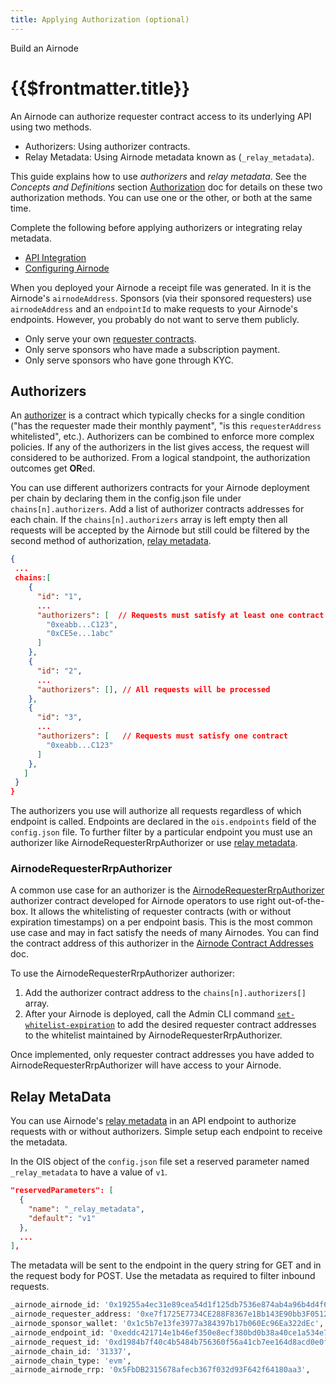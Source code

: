 ```yaml
---
title: Applying Authorization (optional)
---
```

<TitleSpan>Build an Airnode</TitleSpan>
# {{$frontmatter.title}}

<TocHeader />
<TOC class="table-of-contents" :include-level="[2,3]" />

An Airnode can authorize requester contract access to its underlying API using two methods.

- Authorizers: Using authorizer contracts.
- Relay Metadata: Using Airnode metadata known as (`_relay_metadata`).

This guide explains how to use _authorizers_ and _relay metadata_. See the _Concepts and Definitions_ section [Authorization](../../../concepts/authorization.md) doc for details on these two authorization methods. You can use one or the other, or both at the same time.

Complete the following before applying authorizers or integrating relay metadata.

- [API Integration](api-integration.md)
- [Configuring Airnode](configuring-airnode.md)
  
When you deployed your Airnode a receipt file was generated. In it is the Airnode's `airnodeAddress`. Sponsors (via their sponsored requesters) use `airnodeAddress` and an `endpointId` to make requests to your Airnode's endpoints. However, you probably do not want to serve them publicly.

- Only serve your own [requester contracts](../../../grp-developers/requesters-sponsors.md).
- Only serve sponsors who have made a subscription payment.
- Only serve sponsors who have gone through KYC.

## Authorizers

An [authorizer](../../../concepts/authorization.md) is a contract which typically checks for a single condition ("has the requester made their monthly payment", "is this `requesterAddress` whitelisted", etc.). Authorizers can be combined to enforce more complex policies. If any of the authorizers in the list gives access, the request will considered to be authorized. From a logical standpoint, the authorization outcomes get **OR**ed.

You can use different authorizers contracts for your Airnode deployment per chain by declaring them in the config.json file under `chains[n].authorizers`. Add a list of authorizer contracts addresses for each chain. If the `chains[n].authorizers` array is left empty then all requests will be accepted by the Airnode but still could be filtered by the second method of authorization, [relay metadata](./apply-auth.md#relay-metadata).

```json
{
 ...
 chains:[
    {
      "id": "1",
      ...
      "authorizers": [  // Requests must satisfy at least one contract
        "0xeabb...C123",
        "0xCE5e...1abc"
      ]
    },
    {
      "id": "2",
      ...
      "authorizers": [], // All requests will be processed
    },
    {
      "id": "3",
      ...
      "authorizers": [   // Requests must satisfy one contract
        "0xeabb...C123"
      ]
    },
   ]
 } 
}
```

The authorizers you use will authorize all requests regardless of which endpoint is called. Endpoints are declared in the `ois.endpoints` field of the `config.json` file. To further filter by a particular endpoint you must use an authorizer like AirnodeRequesterRrpAuthorizer or use [relay metadata](../../../concepts/authorization.md#relay-metadata).

### AirnodeRequesterRrpAuthorizer

A common use case for an authorizer is the [AirnodeRequesterRrpAuthorizer](../../../concepts/authorization.md#airnoderequesterrrpauthorizer) authorizer contract developed for Airnode operators to use right out-of-the-box. It allows the whitelisting of requester contracts (with or without expiration timestamps) on a per endpoint basis. This is the most common use case and may in fact satisfy the needs of many Airnodes. You can find the contract address of this authorizer in the [Airnode Contract Addresses](../../../reference/airnode-addresses.md) doc.

To use the AirnodeRequesterRrpAuthorizer authorizer:

1. Add the authorizer contract address to the `chains[n].authorizers[]` array.
2. After your Airnode is deployed, call the Admin CLI command [`set-whitelist-expiration`](../../../reference/packages/admin-cli-commands.md#set-whitelist-expiration) to add the desired requester contract addresses to the whitelist maintained by AirnodeRequesterRrpAuthorizer.

Once implemented, only requester contract addresses you have added to  AirnodeRequesterRrpAuthorizer will have access to your Airnode.

## Relay MetaData 

You can use Airnode's [relay metadata](../../../concepts/authorization.md#relay-metadata) in an API endpoint to authorize requests with or without authorizers. Simple setup each endpoint to receive the metadata.

In the OIS object of the `config.json` file set a reserved parameter named `_relay_metadata` to have a value of `v1`.
   
```json
"reservedParameters": [
  {
    "name": "_relay_metadata",
    "default": "v1"
  },
  ...
],
```

The metadata will be sent to the endpoint in the query string for GET and in the request body for POST. Use the metadata as required to filter inbound requests.

```sh
_airnode_airnode_id: '0x19255a4ec31e89cea54d1f125db7536e874ab4a96b4d4f6438668b6bb10a6adb',
_airnode_requester_address: '0xe7f1725E7734CE288F8367e1Bb143E90bb3F0512',
_airnode_sponsor_wallet: '0x1c5b7e13fe3977a384397b17b060Ec96Ea322dEc',
_airnode_endpoint_id: '0xeddc421714e1b46ef350e8ecf380bd0b38a40ce1a534e7ecdf4db7dbc9319353',
_airnode_request_id: '0xd1984b7f40c4b5484b756360f56a41cb7ee164d8acd0e0f18f7a0bbf5a353e65',
_airnode_chain_id: '31337',
_airnode_chain_type: 'evm',
_airnode_airnode_rrp: '0x5FbDB2315678afecb367f032d93F642f64180aa3',
```
